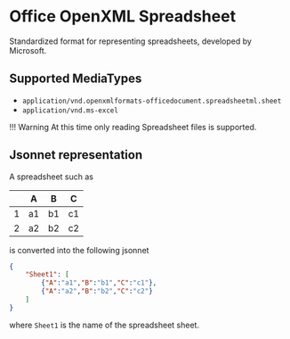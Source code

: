 # Office OpenXML Spreadsheet

Standardized format for representing spreadsheets, developed by Microsoft.

## Supported MediaTypes
* `application/vnd.openxmlformats-officedocument.spreadsheetml.sheet`
* `application/vnd.ms-excel`

!!! Warning
At this time only reading Spreadsheet files is supported.

## Jsonnet representation

A spreadsheet such as 

|     | A   | B   | C   |
|-----|-----|-----|-----|
| 1   | a1  | b1  | c1  |
| 2   | a2  | b2  | c2  |

is converted into the following jsonnet 

``` json
{
    "Sheet1": [
        {"A":"a1","B":"b1","C":"c1"},
        {"A":"a2","B":"b2","C":"c2"}
    ]
}
```

where `Sheet1` is the name of the spreadsheet sheet.
